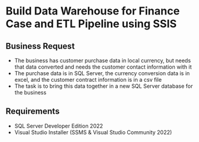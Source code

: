 # Build Data Warehouse for Finance Case and ETL Pipeline using SSIS
## Business Request
- The business has customer purchase data in local currency, but needs that data converted and needs the customer contact information with it
- The purchase data is in SQL Server, the currency conversion data is in excel, and the customer contract information is in a csv file
- The task is to bring this data together in a new SQL Server database for the business

## Requirements
- SQL Server Developer Edition 2022
- Visual Studio Installer (SSMS & Visual Studio Community 2022)
